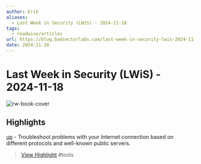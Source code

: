 ```yaml
---
author: Erik
aliases:
  - Last Week in Security (LWiS) - 2024-11-18
tags:
  - readwise/articles
url: https://blog.badsectorlabs.com/last-week-in-security-lwis-2024-11-18.html
date: 2024-11-20
---
```

# Last Week in Security (LWiS) - 2024-11-18

![rw-book-cover](https://blog.badsectorlabs.com/favicon.ico)

## Highlights


[up](https://github.com/jesusprubio/up) - Troubleshoot problems with your Internet connection based on different protocols and well-known public servers.
> [View Highlight](https://read.readwise.io/read/01jd4w9e41zj1ytn6g3v80v5zb)
> #tools

